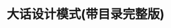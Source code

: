 # 大话设计模式(带目录完整版)

<PdfViewer
  src="/Blog/document/大话设计模式(带目录完整版).pdf"
  download-file-name="大话设计模式(带目录完整版).pdf"
/>
